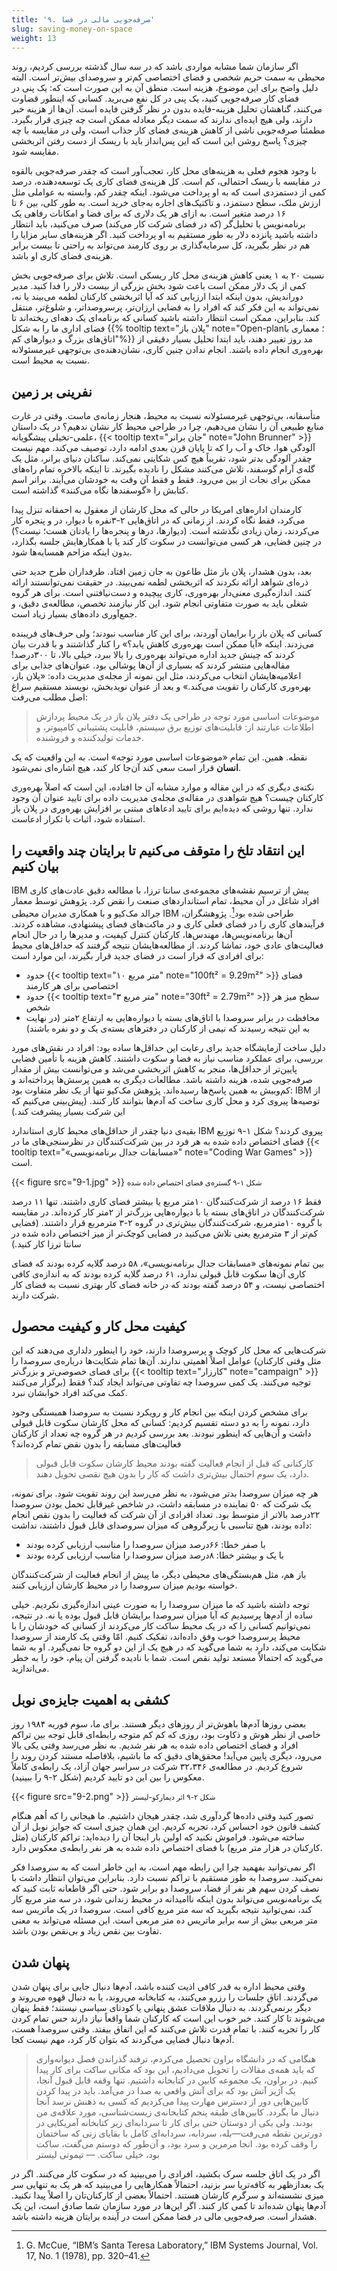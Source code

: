 ```yaml
---
title: '۹. صرفه‌جویی مالی در فضا'
slug: saving-money-on-space
weight: 13
---
```


اگر سازمان شما مشابه مواردی باشد که در سه سال گذشته بررسی کردیم، روند محیطی به سمت حریم شخصی و فضای اختصاصی کم‌تر و سروصدای بیش‌تر است. البته دلیل واضح برای این موضوع، هزینه است. منطق آن به این صورت است که: یک پنی در فضای کار صرفه‌جویی کنید، یک پنی در کل نفع می‌برید. کسانی که اینطور قضاوت می‌کنند، گناهشان تحلیل هزینه-فایده بدون در نظر گرفتن فایده است. آن‌ها از هزینه خبر دارند، ولی هیچ ایده‌ای ندارند که سمت دیگر معادله ممکن است چه چیزی قرار بگیرد. مطمئناً صرفه‌جویی ناشی از کاهش هزینه‌ی فضای کار جذاب است، ولی در مقایسه با چه چیزی؟ پاسخ روشن این است که این پس‌انداز باید با ریسک از دست رفتن اثربخشی مقایسه شود.

با وجود هجوم فعلی به هزینه‌های محل کار، تعجب‌آور است که چقدر صرفه‌جویی بالقوه در مقایسه با ریسک احتمالی، کم است. کل هزینه‌ی فضای کاری یک توسعه‌دهنده، درصد کمی از دستمزدی است که به او پرداخت می‌شود. اینکه چقدر کم، وابسته به عواملی مثل ارزش ملک، سطح دستمزد، و تاکتیک‌های اجاره به‌جای خرید است. به طور کلی، بین ۶ تا ۱۶ درصد متغیر است. به ازای هر یک دلاری که برای فضا و امکانات رفاهی یک برنامه‌نویس یا تحلیل‌گر (که در فضای شرکت کار می‌کند) صرف می‌کنید، باید انتظار داشته باشید پانزده دلار به طور مستقیم به او پرداخت کنید. اگر هزینه‌های سایر مزایا را هم در نظر بگیرید، کل سرمایه‌گذاری بر روی کارمند می‌تواند به راحتی تا بیست برابر هزینه‌ی فضای کاری او باشد.

نسبت ۲۰ به ۱ یعنی کاهش هزینه‌ی محل کار ریسکی است. تلاش برای صرفه‌جویی بخش کمی از یک دلار ممکن است باعث شود بخش بزرگی از بیست دلار را فدا کنید. مدیر دوراندیش، بدون اینکه ابتدا ارزیابی کند که آیا اثربخشی کارکنان لطمه می‌بیند یا نه، نمی‌تواند به این فکر کند که افراد را به فضایی ارزان‌تر، پرسروصداتر، و شلوغ‌تر، منتقل کند. بنابراین، ممکن است انتظار داشته باشید کسانی که برنامه‌ای یک دهه‌ای ریخته‌اند تا فضای اداری ما را به شکل {{% tooltip text="پلان باز" note="Open-plan؛ معماری با اتاق‌های بزرگ و دیوارهای کم"%}} مد روز تغییر دهند، باید ابتدا تحلیل بسیار دقیقی از بهره‌وری انجام داده باشند. انجام ندادن چنین کاری، نشان‌دهنده‌ی بی‌توجهی غیرمسئولانه نسبت به محیط است.

## نفرینی بر زمین

متأسفانه، بی‌توجهی غیرمسئولانه نسبت به محیط، هنجار زمانه‌ی ماست. وقتی در غارت منابع طبیعی آن را نشان می‌دهیم، چرا در طراحی محیط کار نشان ندهیم؟ در یک داستان علمی-تخیلی پیشگویانه، {{< tooltip text="جان برانر" note="John Brunner" >}} آلودگی هوا، خاک و آب را که تا پایان قرن بعدی ادامه دارد، توصیف می‌کند. مهم نیست چقدر آلودگی بدتر شود، تقریباً هیچ کس شکایتی نمی‌کند. ساکنان دنیای برانر، مثل یک گله‌ی آرام گوسفند، تلاش می‌کنند مشکل را نادیده بگیرند. تا اینکه بالاخره تمام راه‌های ممکن برای نجات از بین می‌رود. فقط و فقط آن وقت به خودشان می‌آیند. برانر اسم کتابش را «گوسفند‌ها نگاه می‌کنند» گذاشته است.

کارمندان اداره‌های امریکا در حالی که محل کارشان از معقول به احمقانه تنزل پیدا می‌کرد، فقط نگاه کردند. از زمانی که در اتاق‌هایی ۲-۳نفره با دیوار، در و پنجره کار می‌کردند، زمان زیادی نگذشته است. (دیوارها، درها و پنجر‌ه‌ها را یادتان هست؛ نیست؟) در چنین فضایی، هر کسی می‌توانست در سکوت کار کند یا با همکارهایش جلسه بگذارد، بدون اینکه مزاحم همسایه‌ها شود.

بعد، بدون هشدار، پلان باز مثل طاعون به جان زمین افتاد. طرفداران طرح جدید حتی ذره‌ای شواهد ارائه نکردند که اثربخشی لطمه نمی‌بیند. در حقیقت نمی‌توانستند ارائه کنند. اندازه‌گیری معنی‌دار بهره‌وری، کاری پیچیده و دست‌نیافتنی است. برای هر گروه شغلی باید به صورت متفاوتی انجام شود. این کار نیازمند تخصص، مطالعه‌ی دقیق، و جمع‌آوری داده‌های بسیار زیاد است.

کسانی که پلان باز را برایمان آوردند، برای این کار مناسب نبودند؛ ولی حرف‌های فریبنده می‌زدند. اینکه «آیا ممکن است بهره‌وری کاهش یابد؟» را کنار گذاشتند و با قدرت بیان کردند که چینش جدید اداره می‌تواند بهره‌وری را بالا ببرد، خیلی بالا، تا ۳۰۰درصد! مقاله‌هایی منتشر کردند که بسیاری از آن‌ها پوشالی بود. عنوان‌های جذابی برای اعلامیه‌هایشان انتخاب می‌کردند، مثل این نمونه از مجله‌ی مدیریت داده: «پلان باز، بهره‌وری کارکنان را تقویت می‌کند.» و بعد از عنوان نویدبخش، نویسند مستقیم سراغ اصل مطلب می‌رفت:

> موضوعات اساسی مورد توجه در طراحی یک دفتر پلان باز در یک محیط پردازش اطلاعات عبارتند از: قابلیت‌های توزیع برق سیستم، قابلیت پشتیبانی کامپیوتر، و خدمات تولید‌کننده و فروشنده.

نقطه. همین. این تمام «موضوعات اساسی مورد توجه» است. به این واقعیت که یک **انسان** قرار است سعی کند آن‌جا کار کند، هیچ اشاره‌ای نمی‌شود.

نکته‌ی دیگری که در این مقاله و موارد مشابه آن جا افتاده، این است که اصلاً بهره‌وری کارکنان چیست؟ هیچ شواهدی در مقاله‌ی مجله‌ی مدیریت داده برای تایید عنوان آن وجود ندارد. تنها روشی که دیده‌ایم برای تایید ادعاهای مبتنی بر افزایش بهره‌وری در پلان باز استفاده شود، اثبات با تکرار ادعاست.

## این انتقاد تلخ را متوقف می‌کنیم تا برایتان چند واقعیت را بیان کنیم

IBM پیش از ترسیم نقشه‌های مجموعه‌ی سانتا ترزا،‌ با مطالعه دقیق عادت‌های کاری افراد شاغل در آن محیط، تمام استانداردهای صنعت را نقض کرد. پژوهش توسط معمار جرالد مک‌کیو و با همکاری مدیران محیطی IBM طراحی شده بود[^1]. پژوهشگران، فرآیندهای کاری را در فضای فعلی کاری و در ماکت‌های فضای پیشنهادی، مشاهده کردند. آن‌ها برنامه‌نویس‌ها، مهندس‌ها، کارکنان کنترل کیفیت، و مدیرها را در حال انجام فعالیت‌های عادی خود، تماشا کردند. از مطالعه‌هایشان نتیجه گرفتند که حداقل‌های محیط برای افرادی که قرار است در فضای جدید قرار بگیرند، این موارد است:

* حدود {{< tooltip text="۱۰ متر مربع" note="100ft² = 9.29m²" >}} فضای اختصاصی برای هر کارمند
* حدود {{< tooltip text="۳ متر مربع" note="30ft² = 2.79m²" >}} سطح میز هر شخص
* محافظت در برابر سروصدا با اتاق‌های بسته یا دیواره‌هایی به ارتفاع ۲متر (در نهایت به این نتیجه رسیدند که نیمی از کارکنان در دفترهای بسته‌ی یک و دو نفره باشند)

دلیل ساخت آزمایشگاه جدید برای رعایت این حداقل‌ها ساده بود: افراد در نقش‌های مورد بررسی، برای عملکرد مناسب نیاز به فضا و سکوت داشتند. کاهش هزینه با تأمین فضایی پایین‌تر از حداقل‌ها، منجر به کاهش اثربخشی می‌شد و می‌توانست بیش از مقدار صرفه‌جویی شده، هزینه داشته باشد. مطالعات دیگری به همین پرسش‌ها پرداخته‌اند و کم‌وبیش به همین پاسخ‌ها رسیده‌اند. پژوهش مک‌کیو تنها از یک نظر متفاوت بود: IBM از توصیه‌ها پیروی کرد و محل کاری ساخت که آدم‌ها بتوانند کار کنند. (پیش‌بینی می‌کنیم که این شرکت بسیار پیشرفت کند.)

بقیه‌ی دنیا چقدر از حداقل‌های محیط کاری استاندارد IBM پیروی کردند؟ شکل ۱-۹ توزیع فضای اختصاص داده شده به هر فرد در بین شرکت‌کنندگان در نظرسنجی‌های ما در {{< tooltip text="«مسابقات جدال برنامه‌نویسی»" note="Coding War Games" >}} است.

<div class="text-center">
{{< figure src="9-1.jpg" >}}
<small>شکل ۱-۹ گستره‌ی فضای اختصاص داده شده</small>
</div>

فقط ۱۶ درصد از شرکت‌کنندگان ۱۰متر مربع یا بیشتر فضای کاری داشتند. تنها ۱۱ درصد شرکت‌کنندگان در اتاق‌های بسته یا با دیواره‌هایی بزرگ‌تر از ۲متر کار کرده‌اند. در مقایسه با گروه ۱۰مترمربع، شرکت‌کنندگان بیش‌تری در گروه ۲-۳ مترمربع قرار داشتند. (فضایی کم‌تر از ۳ مترمربع یعنی تلاش می‌کنید در فضایی کوچک‌تر از میز اختصاص داده شده در سانتا ترزا کار کنید.)

بین تمام نمونه‌های «مسابقات جدال برنامه‌نویسی»، ۵۸ درصد گلایه کرده بودند که فضای کاری آن‌ها سکوت قابل قبولی ندارد، ۶۱ درصد گلایه کرده بودند که به اندازه‌ی کافی اختصاصی نیست، و ۵۴ درصد گفته بودند که در خانه فضای کار بهتری نسبت به فضای کار شرکت دارند.

## کیفیت محل کار و کیفیت محصول

شرکت‌هایی که محل کار کوچک و پرسروصدا دارند، خود را اینطور دلداری می‌دهند که این عوامل اصلاً اهمیتی ندارند. آن‌ها تمام شکایت‌ها درباره‌ی سروصدا را (مثل وقتی کارکنان برای فضای خصوصی‌تر و بزرگ‌تر {{< tooltip text="کارزار" note="campaign" >}} برگزار می‌کنند) توجیه می‌کنند. یک کمی سروصدا چه تفاوتی می‌تواند ایجاد کند؟ فقط کمک می‌کند افراد خوابشان نبرد.

برای مشخص کردن اینکه بین انجام کار و رویکرد نسبت به سروصدا همبستگی وجود دارد، نمونه را به دو دسته تقسیم کردیم: کسانی که محل کارشان سکوت قابل قبولی داشت و  آن‌هایی که اینطور نبودند. بعد بررسی کردیم در هر گروه چه تعداد از کارکنان فعالیت‌های مسابقه را بدون نقص تمام کرده‌اند؟

> کارکنانی که قبل از انجام فعالیت گفته بودند محیط کارشان سکوت قابل قبولی دارد، یک سوم احتمال بیش‌تری داشت که کار را بدون هیچ نقصی تحویل دهند.

هر چه میزان سروصدا بدتر می‌شود، به نظر می‌رسد این روند تقویت شود. برای نمونه، یک شرکت که ۵۰ نماینده در مسابقه داشت، در شاخص غیرقابل تحمل بودن سروصدا ۲۲درصد بالاتر از متوسط بود. تعداد افرادی از آن شرکت که فعالیت را بدون نقص انجام داده بودند، هیچ تناسبی با زیرگروهی که میزان سروصدای قابل قبول داشتند، نداشت:

* با صفر خطا: ۶۶درصد میزان سروصدا را مناسب ارزیابی کرده بودند
* با یک و بیشتر خطا: ۸درصد میزان سروصدا را مناسب ارزیابی کرده بودند

باز هم، مثل هم‌بستگی‌های محیطی دیگر، ما پیش از انجام فعالیت از شرکت‌کنندگان خواسته بودیم میزان سروصدا را در محیط کارشان ارزیابی کنند.

توجه داشته باشید که ما میزان سروصدا را به صورت عینی اندازه‌گیری نکردیم. خیلی ساده از آدم‌ها پرسیدیم که آیا میزان سروصدا برایشان قابل قبول بوده یا نه. در نتیجه، نمی‌توانیم کسانی را که در یک محیط ساکت کار می‌کردند از کسانی که خودشان را با محیط پرسروصدا خوب وفق داده‌اند، تفکیک کنیم. امّا وقتی یک کارمند از سروصدا شکایت می‌کند، دارد به شما می‌گوید که در هیچ یک از این دو گروه جا نمی‌گیرد. او به شما می‌گوید که احتمالاً مستعد تولید نقص است. شما با نادیده گرفتن آن پیام، خود را به خطر می‌اندازید.

## کشفی به اهمیت جایزه‌ی نوبل

بعضی روزها آدم‌ها باهوش‌تر از روزهای دیگر هستند. برای ما، سوم فوریه ۱۹۸۴ روز خاصی از نظر هوش و ذکاوت بود، روزی که کم کم متوجه رابطه‌ای قابل توجه بین تراکم افراد و فضای اختصاص داده شده به هر نفر شدیم. به نظر می‌رسد وقتی یکی بالا می‌رود، دیگری پایین می‌آید! محقق‌های دقیق که ما باشیم، بلافاصله مستند کردن روند را شروع کردیم. در مطالعه‌ی ۳۲،۳۴۶ شرکت در سراسر جهان آزاد، یک رابطه‌ی کاملاً معکوس را بین این دو تایید کردیم (شکل ۲-۹ را ببینید).

<div class="text-center">
{{< figure src="9-2.png" >}}
<small>شکل ۲-۹ اثر دیمارکو-لیستر</small>
</div>

تصور کنید وقتی داده‌ها گردآوری شد، چقدر هیجان داشتیم. ما هیجانی را که اُهم هنگام کشف قانون خود احساس کرد، تجربه کردیم. این همان چیزی است که جوایز نوبل از آن ساخته می‌شود. فراموش نکنید که اولین بار اینجا آن را دیده‌اید: تراکم  کارکنان (مثل کارکنان در هزار متر مربع) با فضای اختصاص داده شده به هر نفر رابطه‌ی معکوس دارد.

اگر نمی‌توانید بفهمید چرا این رابطه مهم است، به این خاطر است که به سروصدا فکر نمی‌کنید. سروصدا به طور مستقیم با تراکم نسبت دارد. بنابراین می‌توان انتظار داشت با نصف کردن سهم هر نفر از فضا، سروصدا دو برابر شود. حتی اگر قاطعانه ثابت کنید که یک برنامه‌نویس می‌تواند بدون اینکه ناامیدانه در محیط زندانی شود، در سه متر مربع کار کند، نمی‌توانید نتیجه بگیرید که سه متر مربع کافی است. سروصدا در یک ماتریس سه متر مربعی بیش از سه برابر ماتریس ده متر مربعی است. این مسئله می‌تواند به معنی تفاوت  بین نقص زیاد و بی‌نقص بودن باشد.

## پنهان شدن

وقتی محیط اداره به قدر کافی اذیت کننده باشد، آدم‌ها دنبال جایی برای پنهان شدن می‌گردند. اتاق جلسات را رزرو می‌کنند، به کتابخانه می‌روند، یا به دنبال قهوه می‌روند و دیگر برنمی‌گردند. به دنبال ملاقات عشق پنهانی یا کودتای سیاسی نیستند؛ فقط پنهان می‌شوند تا کار کنند. خبر خوب این است که کارکنان شما واقعاً نیاز دارند حس تمام کردن کار را تجربه کنند. با تمام قدرت تلاش می‌کنند که این اتفاق بیفتد. وقتی سروصدا هست، آدم‌ها دنبال فضایی می‌گردند که بتوان کار کرد، مهم نیست کجا.

> هنگامی که در دانشگاه براون تحصیل می‌کردم، ترفند گذراندن فصل دیوانه‌واری که باید همه‌ی مقالات را تحویل می‌دادیم، این بود که مکانی ساکت برای کار پیدا کنیم. در براون، یک مجموعه کابین در کتابخانه داشتیم. تنها وقفه قابل قبول آنجا، یک آژیر آتش بود که برای آتش واقعی به صدا در می‌آمد. باید در پیدا کردن کابین‌هایی دور از دسترس مهارت پیدا می‌کردیم که کسی به ذهنش نرسد آنجا دنبال ما بگردد. کابین‌های طبقه پنجم کتابخانه‌ی زیست‌شناسی، مورد علاقه‌ی من بودند. ولی یکی از دوستان حتی برای کار تا سردابه‌ای زیر کتابخانه آمریکایی در دورترین نقطه می‌رفت—بله، سردابه، سردابه‌ای کامل با بقایای زنی که ساختمان را وقف کرده بود. انجا مرمرین و سرد بود، و آن‌طور که دوستم می‌گفت، ساکت بود، خیلی ساکت.
> <span>— تیموتی لیستر</span>

اگر در یک اتاق جلسه سرک بکشید، افرادی را می‌بینید که در سکوت کار می‌کنند. اگر در یک بعدازظهر به کافه‌تریا سر بزنید، احتمالاً همکارهایی را می‌بینید که هر یک به تنهایی سر میزی نشسته‌اند و سرگرم کارشان هستند. احتمالاً بعضی از کارکنان‌تان را اصلاً پیدا نکنید. آدم‌ها پنهان شده‌اند تا کمی کار کنند. اگر این‌ها در مورد سازمان شما صادق است، این یک هشدار است. صرفه‌جویی مالی در فضا ممکن است در آینده برایتان هزینه داشته باشد.

<!-- footnotes -->
[^1]:
    G. McCue, “IBM’s Santa Teresa Laboratory,” IBM Systems Journal, Vol. 17, No. 1 (1978), pp. 320–41.
